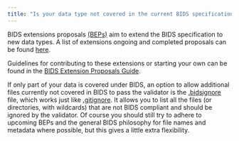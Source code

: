 ```yaml
---
title: "Is your data type not covered in the current BIDS specification?"
---
```


BIDS extensions proposals [(BEPs)](../bep/beps.md)
aim to extend the BIDS specification to new data types.
A list of extensions ongoing and completed proposals can be found [here](../bep/beps.md).

Guidelines for contributing to these extensions or starting your own can be found
in the [BIDS Extension Proposals Guide](../extensions/docs/index.md).

If only part of your data is covered under BIDS,
an option to allow additional files
currently not covered in BIDS to pass the validator is
the [.bidsignore](https://github.com/bids-standard/bids-validator/blob/master/bids-validator/README.md) file,
which works just like [.gitignore](https://git-scm.com/docs/gitignore).
It allows you to list all the files (or directories, with wildcards)
that are not BIDS compliant and should be ignored by the validator.
Of course you should still try to adhere to upcoming BEPs
and the general BIDS philosophy for file names and metadata where possible,
but this gives a little extra flexibility.
